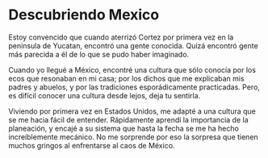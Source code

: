 ---
---

# Descubriendo Mexico

Estoy convencido que cuando aterrizó Cortez por primera vez en la peninsula de Yucatan,  encontró una gente conocida. Quizá encontró gente más parecida a él de lo que se pudo haber imaginado.

Cuando yo llegué a México, encontré una cultura que sólo conocía por los ecos que
resonaban en mi casa; por los dichos que me explicaban mis padres y abuelos,
y por las tradiciones esporádicamente practicadas. Pero, es difícil conocer una
cultura desde lejos, deja tu sentirla.

Viviendo por primera vez en Estados Unidos, me adapté a una cultura que se me hacia fácil de entender.
Rápidamente aprendí la importancia de la planeación, y encajé a su sistema que hasta la fecha se me ha hecho increíblemente mecánico. No me sorprende por eso la sorpresa que tienen muchos gringos al enfrentarse al caos de México.
